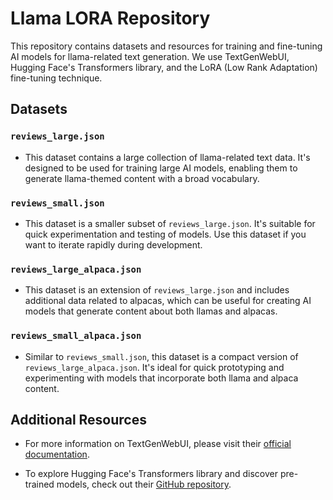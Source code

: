 # Llama LORA Repository

This repository contains datasets and resources for training and fine-tuning AI models for llama-related text generation. We use TextGenWebUI, Hugging Face's Transformers library, and the LoRA (Low Rank Adaptation) fine-tuning technique.

## Datasets

### `reviews_large.json`

- This dataset contains a large collection of llama-related text data. It's designed to be used for training large AI models, enabling them to generate llama-themed content with a broad vocabulary.

### `reviews_small.json`

- This dataset is a smaller subset of `reviews_large.json`. It's suitable for quick experimentation and testing of models. Use this dataset if you want to iterate rapidly during development.

### `reviews_large_alpaca.json`

- This dataset is an extension of `reviews_large.json` and includes additional data related to alpacas, which can be useful for creating AI models that generate content about both llamas and alpacas.

### `reviews_small_alpaca.json`

- Similar to `reviews_small.json`, this dataset is a compact version of `reviews_large_alpaca.json`. It's ideal for quick prototyping and experimenting with models that incorporate both llama and alpaca content.


## Additional Resources

- For more information on TextGenWebUI, please visit their [official documentation](https://github.com/oobabooga/text-generation-webui).

- To explore Hugging Face's Transformers library and discover pre-trained models, check out their [GitHub repository](https://github.com/huggingface/transformers).


